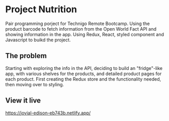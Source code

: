 # Project Nutrition

Pair programming porject for Technigo Remote Bootcamp. Using the product barcode to fetch information from the Open World Fact API and showing information in the app. Using Redux, React, styled component and Javascript to buikd the project.

## The problem

Starting with exploring the info in the API, deciding to build an "fridge"-like app, with various shelves for the products, and detailed product pages for each product. First creating the Redux store and the functionality needed, then moving over to styling.

## View it live

https://jovial-edison-eb743b.netlify.app/

